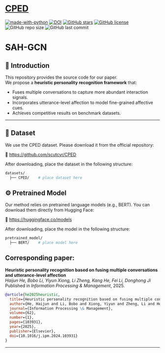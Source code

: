 
# [CPED](https://github.com/scutcyr/CPED)
[![made-with-python](https://img.shields.io/badge/Made%20with-Python-red.svg)](https://www.python.org/) 
[![DOI](https://img.shields.io/badge/DOI-10.1016%2Fj.ipm.2024.103931-blue.svg)](https://doi.org/10.1016/j.ipm.2024.103931)
[![GitHub stars](https://img.shields.io/github/stars/<your-username>/<your-repo>)](https://github.com/<your-username>/<your-repo>/stargazers) 
[![GitHub license](https://img.shields.io/github/license/<your-username>/<your-repo>)](https://github.com/<your-username>/<your-repo>/blob/main/LICENSE) 
![GitHub repo size](https://img.shields.io/github/repo-size/<your-username>/<your-repo>) 
![GitHub last commit](https://img.shields.io/github/last-commit/<your-username>/<your-repo>) 


# SAH-GCN
## 🚀 Introduction
This repository provides the source code for our paper.  
We propose a **heuristic personality recognition framework** that:  
- Fuses multiple conversations to capture more abundant interaction signals.  
- Incorporates utterance-level affection to model fine-grained affective cues.  
- Achieves competitive results on benchmark datasets.  

---
## 📂 Dataset
We use the CPED dataset. Please download it from the official repository:

🔗 https://github.com/scutcyr/CPED

After downloading, place the dataset in the following structure:
```bash
datasets/
  ├── CPED/    # place dataset here
```

## ⚙️ Pretrained Model
Our method relies on pretrained language models (e.g., BERT).
You can download them directly from Hugging Face:

🔗 https://huggingface.co/models

After downloading, place the model in the following structure:
```bash
pretrained_model/
  ├── BERT/    # place model here
```

## Corresponding paper:  
**Heuristic personality recognition based on fusing multiple conversations and utterance-level affection**  
*Haijun He, Bobo Li, Yiyun Xiong, Li Zheng, Kang He, Fei Li, Donghong Ji*  
Published in *Information Processing & Management*, 2025.
```bibtex
@article{he2025heuristic,
  title={Heuristic personality recognition based on fusing multiple conversations and utterance-level affection},
  author={He, Haijun and Li, Bobo and Xiong, Yiyun and Zheng, Li and He, Kang and Li, Fei and Ji, Donghong},
  journal={Information Processing \& Management},
  volume={62},
  number={1},
  pages={103931},
  year={2025},
  publisher={Elsevier},
  doi={10.1016/j.ipm.2024.103931}
}
```
---
